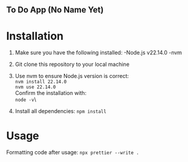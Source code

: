 ## To Do App (No Name Yet)

# Installation

1. Make sure you have the following installed:
   -Node.js v22.14.0
   -nvm

2. Git clone this repository to your local machine
3. Use nvm to ensure Node.js version is correct:\
   `nvm install 22.14.0`\
   `nvm use 22.14.0`\
   Confirm the installation with:\
   `node -v`\

4. Install all dependencies:
   `npm install`

# Usage

Formatting code after usage:
`npx prettier --write .`
